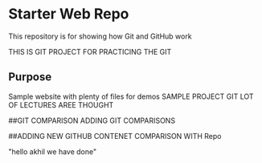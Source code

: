 # Starter Web Repo

This repository is for showing how Git and GitHub work

THIS IS GIT PROJECT FOR PRACTICING THE GIT

## Purpose

Sample website with plenty of files for demos
SAMPLE PROJECT GIT LOT OF LECTURES AREE THOUGHT

##GIT COMPARISON 
ADDING GIT COMPARISONS

##ADDING NEW GITHUB CONTENET COMPARISON WITH Repo

"hello akhil we have done"
